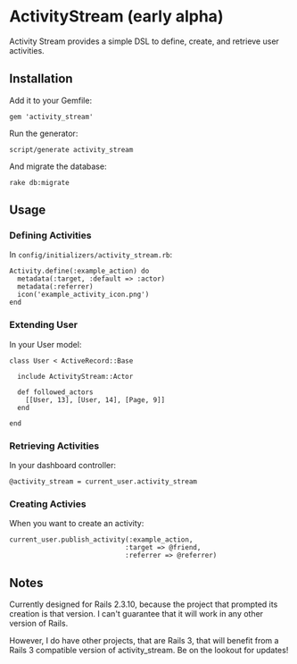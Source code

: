 # ActivityStream (early alpha) #

Activity Stream provides a simple DSL to define, create,
and retrieve user activities.

## Installation ##

Add it to your Gemfile:

    gem 'activity_stream'
   
Run the generator:

    script/generate activity_stream
    
And migrate the database:

    rake db:migrate

## Usage ##

### Defining Activities ###

In `config/initializers/activity_stream.rb`:

    Activity.define(:example_action) do
      metadata(:target, :default => :actor)
      metadata(:referrer)
      icon('example_activity_icon.png')
    end

### Extending User ###

In your User model:

    class User < ActiveRecord::Base
    
      include ActivityStream::Actor
      
      def followed_actors
        [[User, 13], [User, 14], [Page, 9]]
      end
      
    end

### Retrieving Activities ###

In your dashboard controller:

    @activity_stream = current_user.activity_stream

### Creating Activies ###

When you want to create an activity:

    current_user.publish_activity(:example_action,
                                 :target => @friend,
                                 :referrer => @referrer)


## Notes ##

Currently designed for Rails 2.3.10, because the project
that prompted its creation is that version. I can't guarantee
that it will work in any other version of Rails.

However, I do have other projects, that are Rails 3, that will
benefit from a Rails 3 compatible version of activity_stream.
Be on the lookout for updates!


